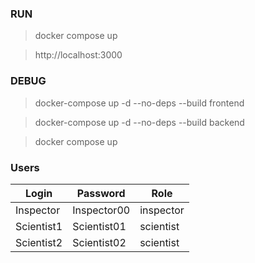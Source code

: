 
### RUN
> docker compose up

> http://localhost:3000


### DEBUG

> docker-compose up -d --no-deps --build frontend

> docker-compose up -d --no-deps --build backend

> docker compose up

### Users

|    Login   |  Password   |    Role   |
|------------|-------------|-----------|
| Inspector  | Inspector00 | inspector |
| Scientist1 | Scientist01 | scientist |
| Scientist2 | Scientist02 | scientist |

